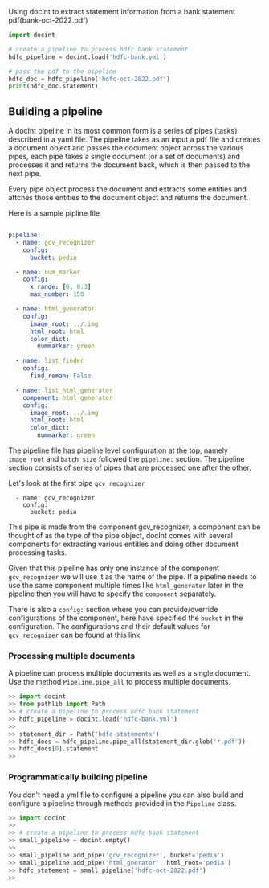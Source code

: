 Using docInt to extract statement information from a bank statement pdf(bank-oct-2022.pdf)

```py linenums="1"
import docint

# create a pipeline to process hdfc bank statement
hdfc_pipeline = docint.load('hdfc-bank.yml')

# pass the pdf to the pipeline
hdfc_doc = hdfc_pipeline('hdfc-oct-2022.pdf')
print(hdfc_doc.statement)

```

## Building a pipeline

A docInt pipeline in its most common form is a series of pipes (tasks)
described in a yaml file. The pipeline takes as an input a pdf file
and creates a document object and passes the document object across
the various pipes, each pipe takes a single document (or a set of
documents) and processes it and returns the document back, which is
then passed to the next pipe.

Every pipe object process the document and extracts some entities and
attches those entities to the document object and returns the
document.

Here is a sample pipline file

``` yaml 

pipeline:
  - name: gcv_recognizer
    config:
      bucket: pedia

  - name: num_marker
    config:
      x_range: [0, 0.3]
      max_number: 150

  - name: html_generator
    config:
      image_root: ../.img      
      html_root: html
      color_dict:
        nummarker: green

  - name: list_finder
    config:
      find_roman: False

  - name: list_html_generator
    component: html_generator
    config:
      image_root: ../.img      
      html_root: html
      color_dict:
        nummarker: green


```

The pipeline file has pipeline level configuration at the top, namely
`image_root` and `batch_size` followed the `pipeline:` section. The
pipeline section consists of series of pipes that are processed one
after the other.

Let's look at the first pipe `gcv_recognizer`

```
  - name: gcv_recognizer
    config:
      bucket: pedia
```

This pipe is made from the component gcv_recognizer, a component can be thought of
as the type of the pipe object, docInt comes with several components for extracting
various entities and doing other document processing tasks.

Given that this pipeline has only one instance of the component `gcv_recognizer` we
will use it as the name of the pipe. If a pipeline needs to use the same component
multiple times like `html_generator` later in the pipeline then you will have to
specify the `component` separately.

There is also a `config:` section where you can provide/override configurations of
the component, here have specified the `bucket` in the configuration. The
configurations and their default values for `gcv_recognizer` can be found at this link

### Processing multiple documents

A pipeline can process multiple documents as well as a single document. Use the method `Pipeline.pipe_all` to process multiple documents.

```py
>> import docint
>> from pathlib import Path
>> # create a pipeline to process hdfc bank statement
>> hdfc_pipeline = docint.load('hdfc-bank.yml')
>> 
>> statement_dir = Path('hdfc-statements')
>> hdfc_docs = hdfc_pipeline.pipe_all(statement_dir.glob('*.pdf'))
>> hdfc_docs[0].statement
>>
```

### Programmatically building pipeline

You don't need a yml file to configure a pipeline you can also build and configure a
pipeline through methods provided in the `Pipeline` class.


```py
>> import docint
>> 
>> # create a pipeline to process hdfc bank statement
>> small_pipeline = docint.empty()
>> 
>> small_pipeline.add_pipe('gcv_recognizer', bucket='pedia')
>> small_pipeline.add_pipe('html_gnerator', html_root='pedia')
>> hdfc_statement = small_pipeline('hdfc-oct-2022.pdf')
>>
```
